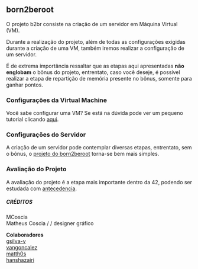 ## born2beroot

<p>O projeto b2br consiste na criação de um servidor em Máquina Virtual (VM).</p>
<p>Durante a realização do projeto, além de todas as configurações exigidas durante a criação de uma VM, também iremos realizar a configuração de um servidor.</p>
<p>É de extrema importância ressaltar que as etapas aqui apresentadas <b>não englobam</b> o bônus do projeto, entrentato, caso você deseje, é possível realizar a etapa de repartição de memória presente no bônus, somente para ganhar pontos.</p>

### Configurações da Virtual Machine

<p>Você sabe configurar uma VM? Se está na dúvida pode ver um pequeno tutorial clicando <a href="https://github.com/MatheusCoscia/42born2beroot/blob/main/virtual_machine.md">aqui</a>.</p>

### Configurações do Servidor

<p>A criação de um servidor pode contemplar diversas etapas, entrentato, sem o bônus, o <a href="https://github.com/MatheusCoscia/42born2beroot/blob/main/server_config.md">projeto do born2beroot</a> torna-se bem mais simples.

### Avaliação do Projeto

<p>A avaliação do projeto é a etapa mais importante dentro da 42, podendo ser estudada com <a href=https://github.com/MatheusCoscia/42born2beroot/blob/main/evaluation.md">antecedencia</a>.</p>

##### CRÉDITOS

<p>MCoscia<br>
Matheus Coscia / / designer gráfico</p>

<p><b>Colaboradores</b><br>
<a href="https://github.com/gsilva-v">gsilva-v</a><br>
<a href="https://github.com/vangoncalez/42sp_borntoberoot">vangoncalez</a><br>
<a href="https://github.com/Matth0s/42_born2beroot/blob/master/Born2beroot.pdf">matth0s</a><br>
<a href="https://github.com/hanshazairi/42-born2beroot#installation">hanshazairi</a></p>
